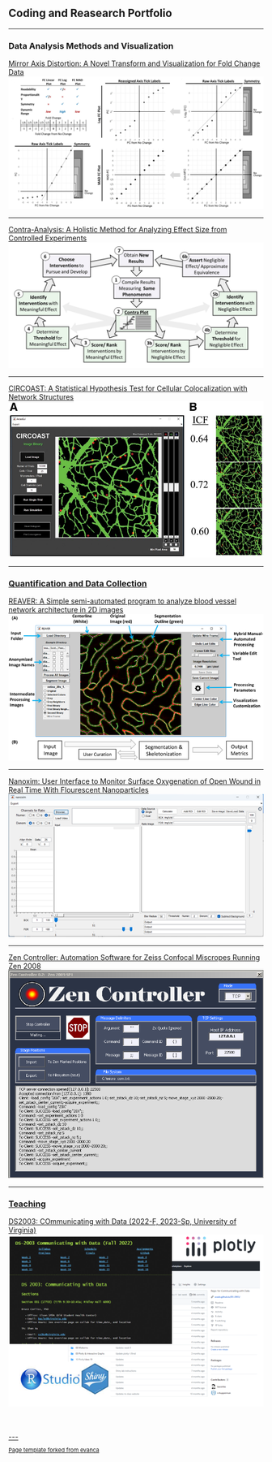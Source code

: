## Coding and Reasearch Portfolio

---

### Data Analysis Methods and Visualization

[Mirror Axis Distortion: A Novel Transform and Visualization for Fold Change Data](/pages/mirrored_axis_distortion.md)
<br>
<a href=”/pages/mirrored_axis_distortion.md“><img src="images/project_mad.JPG?raw=true"/>

---
[Contra-Analysis: A Holistic Method for Analyzing Effect Size from Controlled Experiments](/pages/contra-analysis.md)
<br>
<img src="images/project_contra-analysis.PNG?raw=true"/>

---
[CIRCOAST: A Statistical Hypothesis Test for Cellular Colocalization with Network Structures](/pages/circle_colocalization_test.md)
<br>
<a href=”/pages/circle_colocalization_test.md“><img src="images/project_circoast.jpeg?raw=true"/>

---

### Quantification and Data Collection

[REAVER: A Simple semi-automated program to analyze blood vessel network architecture in 2D images](/pages/reaver.md)
<br>
<a href=”/pages/reaver.md“><img src="images/project_reaver.png?raw=true"/>

---

[Nanoxim: User Interface to Monitor Surface Oxygenation of Open Wound in Real Time With Flourescent Nanoparticles](/pages/nanoxim.md)
<a href=”/pages/nanoxim.md“><img src="images/project_nanoxim.png"/>

---

[Zen Controller: Automation Software for Zeiss Confocal Miscropes Running Zen 2008](/pages/zen_controller.md)
<br>
<a href=”/pages/zen_controller.md“><img src="images/zen_controller_screenshot.png"/>

---


### Teaching
[DS2003: COmmunicating with Data (2022-F, 2023-Sp, University of Virginia)](/pages/ds2003.md)
<br>
<a href=”/pages/ds2003.md“><img src="images/ds2003.png?raw=true"/>


<br>
<br>
---
<p style="font-size:11px">Page template forked from <a href="https://github.com/evanca/quick-portfolio">evanca</a></p>
<!-- Remove above link if you don't want to attibute -->
